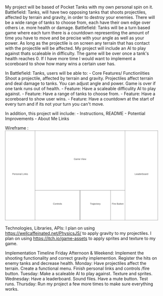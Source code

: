 My project will be based of Pocket Tanks with my own personal spin on it. Battlefield: Tanks, will have two opposing tanks that shoots projectiles, affected by terrain and gravity, in order to destroy your enemies. There will be a wide range of tanks to choose
from, each have their own edge over others i.e. more health or damage. Battlefield: Tanks will be a turn based game where each turn there is a countdown representing the amount of time you have to move and be precise with your angle as well as your power. As long as the projectile is on screen any terrain that has contact with the projectile will be affected. My project will include an AI to play against thats scaleable in difficulty. The game will be over once a tank's health reaches 0. If I have more time I would want to implement a scoreboard to show how many wins a certain user has.

In Battlefield: Tanks, users will be able to:
    - Core Features/ Functionlities Shoot a projectile, affected by terrain and gravity. Projectiles affect terrain and deal damage to tanks. You can adjust angle and power. Game is over if one tank runs out of health. 
    - Feature: Have a scaleable difficulity AI to play against.
    - Feature: Have a range of tanks to choose from.
    - Feature: Have a scoreboard to show user wins.
    - Feature: Have a countdown at the start of every turn and if its not your turn you can't move.

In addition, this project will include:
    - Instructions, README 
    - Potential Improvements 
    - About Me Links

Wireframe :
    ![plot](./Wireframe.png)

Technologies, Libraries, APIs: 
    I plan on using https://wellcaffeinated.net/PhysicsJS/ to apply gravity to my projectiles. I plan on using https://itch.io/game-assets to apply sprites and texture to my game.

Implementation Timeline
    Friday Afternoon & Weekend: Implement the shooting functionality and correct gravity implemention. Register the hits on enemy tanks and decrease health.
    Monday: Have projectiles affect the terrain. Create a functional menu. Finish personal links and controls /fire button.
    Tuesday: Make a scaleable AI to play against. Texture and sprites. 
    Wednesday: Have a leaderboard. Sound files. Have a mute button. Test runs.
    Thursday: Run my project a few more times to make sure everything works.
